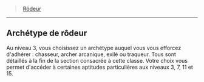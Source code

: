 ﻿---
!ClassFeatureItem
Id: ranger_hd.md#archétype-de-rôdeur
ParentLink: ranger_hd.md#rôdeur
Name: Archétype de rôdeur
ParentName: Rôdeur
NameLevel: 2
Attributes:
  Name: Archétype de rôdeur
  Markdown: >+
    ## <!--Name-->Archétype de rôdeur<!--/Name-->


    Au niveau 3, vous choisissez un archétype auquel vous vous efforcez d'adhérer : chasseur, archer arcanique, exilé ou traqueur. Tous sont détaillés à la fin de la section consacrée à cette classe. Votre choix vous permet d'accéder à certaines aptitudes particulières aux niveaux 3, 7, 11 et 15.

AttributesDictionary: >+
  Name: Archétype de rôdeur

  Markdown: >+

    ## <!--Name-->Archétype de rôdeur<!--/Name-->





    Au niveau 3, vous choisissez un archétype auquel vous vous efforcez d'adhérer : chasseur, archer arcanique, exilé ou traqueur. Tous sont détaillés à la fin de la section consacrée à cette classe. Votre choix vous permet d'accéder à certaines aptitudes particulières aux niveaux 3, 7, 11 et 15.



---
> [Rôdeur](hd_ranger.md)

---

## Archétype de rôdeur

Au niveau 3, vous choisissez un archétype auquel vous vous efforcez d'adhérer : chasseur, archer arcanique, exilé ou traqueur. Tous sont détaillés à la fin de la section consacrée à cette classe. Votre choix vous permet d'accéder à certaines aptitudes particulières aux niveaux 3, 7, 11 et 15.

